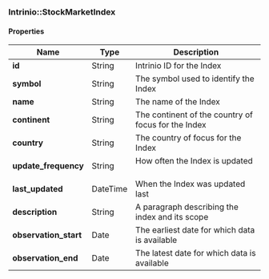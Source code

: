 

[//]: # (CLASS:Intrinio::StockMarketIndex)

[//]: # (KIND:object)

### Intrinio::StockMarketIndex

#### Properties

[//]: # (START_DEFINITION)

Name | Type | Description
------------ | ------------- | -------------
**id** | String | Intrinio ID for the Index &nbsp;
**symbol** | String | The symbol used to identify the Index &nbsp;
**name** | String | The name of the Index &nbsp;
**continent** | String | The continent of the country of focus for the Index &nbsp;
**country** | String | The country of focus for the Index &nbsp;
**update_frequency** | String | How often the Index is updated &nbsp;
**last_updated** | DateTime | When the Index was updated last &nbsp;
**description** | String | A paragraph describing the index and its scope &nbsp;
**observation_start** | Date | The earliest date for which data is available &nbsp;
**observation_end** | Date | The latest date for which data is available &nbsp;

[//]: # (END_DEFINITION)



